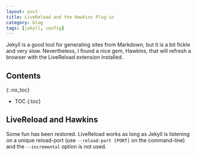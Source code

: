 ```yaml
---
layout: post
title: LiveReload and the Hawkins Plug-in
category: blog
tags: [jekyll, config]
---
```

Jekyll is a good tool for generating sites from Markdown, but it is a bit fickle and very slow. Nevertheless, I found a nice gem, Hawkins, that will refresh a browser with the LiveReload extension installed.

<!--more-->

## Contents
{:.no_toc}

- TOC
{:toc}

## LiveReload and Hawkins
Some fun has been restored. LiveReload works as long as Jekyll is listening on a unique reload-port (use `--reload-port [PORT]` on the command-line) and the `--incremental` option is not used. 
